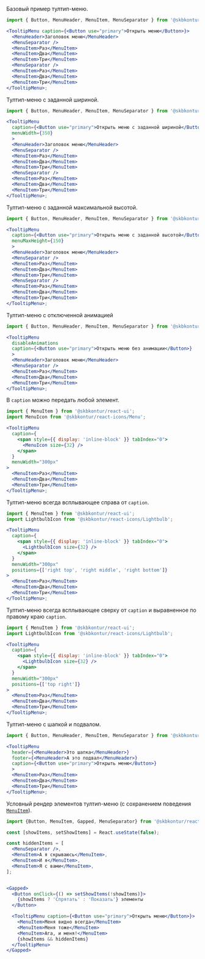 Базовый пример тултип-меню.

```jsx harmony
import { Button, MenuHeader, MenuItem, MenuSeparator } from '@skbkontur/react-ui';

<TooltipMenu caption={<Button use="primary">Открыть меню</Button>}>
  <MenuHeader>Заголовок меню</MenuHeader>
  <MenuSeparator />
  <MenuItem>Раз</MenuItem>
  <MenuItem>Два</MenuItem>
  <MenuItem>Три</MenuItem>
  <MenuSeparator />
  <MenuItem>Раз</MenuItem>
  <MenuItem>Два</MenuItem>
  <MenuItem>Три</MenuItem>
</TooltipMenu>;
```

Тултип-меню с заданной шириной.

```jsx harmony
import { Button, MenuHeader, MenuItem, MenuSeparator } from '@skbkontur/react-ui';

<TooltipMenu
  caption={<Button use="primary">Открыть меню с заданной шириной</Button>}
  menuWidth={350}
  >
  <MenuHeader>Заголовок меню</MenuHeader>
  <MenuSeparator />
  <MenuItem>Раз</MenuItem>
  <MenuItem>Два</MenuItem>
  <MenuItem>Три</MenuItem>
  <MenuSeparator />
  <MenuItem>Раз</MenuItem>
  <MenuItem>Два</MenuItem>
  <MenuItem>Три</MenuItem>
</TooltipMenu>;
```

Тултип-меню с заданной максимальной высотой.

```jsx harmony
import { Button, MenuHeader, MenuItem, MenuSeparator } from '@skbkontur/react-ui';

<TooltipMenu
  caption={<Button use="primary">Открыть меню с заданной высотой</Button>}
  menuMaxHeight={150}
  >
  <MenuHeader>Заголовок меню</MenuHeader>
  <MenuSeparator />
  <MenuItem>Раз</MenuItem>
  <MenuItem>Два</MenuItem>
  <MenuItem>Три</MenuItem>
  <MenuSeparator />
  <MenuItem>Раз</MenuItem>
  <MenuItem>Два</MenuItem>
  <MenuItem>Три</MenuItem>
</TooltipMenu>;
```

Тултип-меню с отключенной анимацией

```jsx harmony
import { Button, MenuHeader, MenuItem, MenuSeparator } from '@skbkontur/react-ui';

<TooltipMenu
  disableAnimations
  caption={<Button use="primary">Открыть меню без анимации</Button>}
  >
  <MenuHeader>Заголовок меню</MenuHeader>
  <MenuSeparator />
  <MenuItem>Раз</MenuItem>
  <MenuItem>Два</MenuItem>
  <MenuItem>Три</MenuItem>
</TooltipMenu>;
```

В `caption` можно передать любой элемент.

```jsx harmony
import { MenuItem } from '@skbkontur/react-ui';
import MenuIcon from '@skbkontur/react-icons/Menu';

<TooltipMenu
  caption={
    <span style={{ display: 'inline-block' }} tabIndex="0">
      <MenuIcon size={32} />
    </span>
  }
  menuWidth="300px"
>
  <MenuItem>Раз</MenuItem>
  <MenuItem>Два</MenuItem>
  <MenuItem>Три</MenuItem>
</TooltipMenu>;
```

Тултип-меню всегда всплывающее справа от `caption`.

```jsx harmony
import { MenuItem } from '@skbkontur/react-ui';
import LightbulbIcon from '@skbkontur/react-icons/Lightbulb';

<TooltipMenu
  caption={
    <span style={{ display: 'inline-block' }} tabIndex="0">
      <LightbulbIcon size={32} />
    </span>
  }
  menuWidth="300px"
  positions={['right top', 'right middle', 'right bottom']}
>
  <MenuItem>Раз</MenuItem>
  <MenuItem>Два</MenuItem>
  <MenuItem>Три</MenuItem>
</TooltipMenu>;
```

Тултип-меню всегда всплывающее сверху от `caption` и выравненное по правому краю `caption`.

```jsx harmony
import { MenuItem } from '@skbkontur/react-ui';
import LightbulbIcon from '@skbkontur/react-icons/Lightbulb';

<TooltipMenu
  caption={
    <span style={{ display: 'inline-block' }} tabIndex="0">
      <LightbulbIcon size={32} />
    </span>
  }
  menuWidth="300px"
  positions={['top right']}
>
  <MenuItem>Раз</MenuItem>
  <MenuItem>Два</MenuItem>
  <MenuItem>Три</MenuItem>
</TooltipMenu>;
```

Тултип-меню c шапкой и подвалом.

```jsx harmony
import { Button, MenuHeader, MenuItem, MenuSeparator } from '@skbkontur/react-ui';

<TooltipMenu
  header={<MenuHeader>Это шапка</MenuHeader>}
  footer={<MenuHeader>А это подвал</MenuHeader>}
  caption={<Button use="primary">Открыть меню</Button>}
  >
  <MenuItem>Раз</MenuItem>
  <MenuItem>Два</MenuItem>
  <MenuItem>Три</MenuItem>
</TooltipMenu>;
```

Условный рендер элементов тултип-меню (с сохранением поведения [`MenuItem`](https://tech.skbkontur.ru/react-ui/#/Components/MenuItem)).

```jsx harmony
import {Button, MenuItem, Gapped, MenuSeparator} from '@skbkontur/react-ui';

const [showItems, setShowItems] = React.useState(false);

const hiddenItems = [
  <MenuSeparator />,
  <MenuItem>А я скрываюсь</MenuItem>,
  <MenuItem>И я</MenuItem>,
  <MenuItem>Я с вами</MenuItem>,
];


<Gapped>
  <Button onClick={() => setShowItems(!showItems)}>
    {showItems ? 'Спрятать' : 'Показать'} элементы
  </Button>

  <TooltipMenu caption={<Button use="primary">Открыть меню</Button>}>
    <MenuItem>Меня видно всегда</MenuItem>
    <MenuItem>Меня тоже</MenuItem>
    <MenuItem>Ага, и меня!</MenuItem>
    {showItems && hiddenItems}
  </TooltipMenu>
</Gapped>
```
